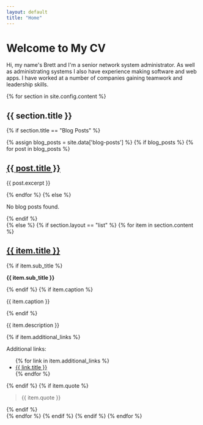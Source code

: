 ```yaml
---
layout: default
title: "Home"
---
```


# Welcome to My CV

Hi, my name's Brett and I'm a senior network system administrator. As well as administrating systems I also have experience making software and web apps. I have worked at a number of companies gaining teamwork and leadership skills.

{% for section in site.config.content %}
## {{ section.title }}

{% if section.title == "Blog Posts" %}
<div id="latest-posts">
  {% assign blog_posts = site.data['blog-posts'] %}
  {% if blog_posts %}
    {% for post in blog_posts %}
      <div class="post">
        <h2><a href="{{ post.url }}">{{ post.title }}</a></h2>
        <p>{{ post.excerpt }}</p>
      </div>
    {% endfor %}
  {% else %}
    <p>No blog posts found.</p>
  {% endif %}
</div>
{% else %}
{% if section.layout == "list" %}
{% for item in section.content %}
<div class="post">
  <h2><a href="{{ item.link }}">{{ item.title }}</a></h2>
  {% if item.sub_title %}
  <p><strong>{{ item.sub_title }}</strong></p>
  {% endif %}
  {% if item.caption %}
  <p>{{ item.caption }}</p>
  {% endif %}
  <p>{{ item.description }}</p>
  {% if item.additional_links %}
  <p>Additional links:</p>
  <ul>
    {% for link in item.additional_links %}
    <li><a href="{{ link.url }}"><i class="{{ link.icon }}"></i> {{ link.title }}</a></li>
    {% endfor %}
  </ul>
  {% endif %}
  {% if item.quote %}
  <blockquote>{{ item.quote }}</blockquote>
  {% endif %}
</div>
{% endfor %}
{% endif %}
{% endif %}
{% endfor %}
